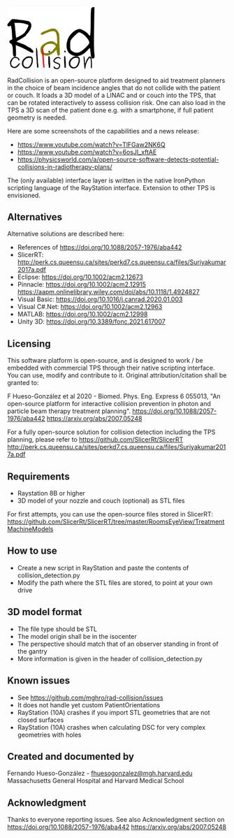 [//]: # (RadCollision)

<img src="logo.svg" alt="Logo" width="200"/>

RadCollision is an open-source platform designed to aid treatment planners in the choice of beam incidence angles that do not collide with the patient or couch.
It loads a 3D model of a LINAC and or couch into the TPS, that can be rotated interactively to assess collision risk. One can also load in the TPS a 3D scan of the patient done e.g. with a smartphone, if full patient geometry is needed.

Here are some screenshots of the capabilities and a news release:
* https://www.youtube.com/watch?v=TlFGaw2NK6Q
* https://www.youtube.com/watch?v=6osJI_xftAE
* https://physicsworld.com/a/open-source-software-detects-potential-collisions-in-radiotherapy-plans/

The (only available) interface layer is written in the native IronPython scripting language of the RayStation interface. Extension to other TPS is envisioned. 

Alternatives
------------

Alternative solutions are described here:
* References of https://doi.org/10.1088/2057-1976/aba442
* SlicerRT: http://perk.cs.queensu.ca/sites/perkd7.cs.queensu.ca/files/Suriyakumar2017a.pdf
* Eclipse: https://doi.org/10.1002/acm2.12673
* Pinnacle: https://doi.org/10.1002/acm2.12915 https://aapm.onlinelibrary.wiley.com/doi/abs/10.1118/1.4924827
* Visual Basic: https://doi.org/10.1016/j.canrad.2020.01.003
* Visual C#.Net: https://doi.org/10.1002/acm2.12963
* MATLAB: https://doi.org/10.1002/acm2.12998
* Unity 3D: https://doi.org/10.3389/fonc.2021.617007

Licensing
---------

This software platform is open-source, and is designed to work / be embedded with commercial TPS through their native scripting interface. You can use, modify and contribute to it. Original attribution/citation shall be granted to:

F Hueso-González et al 2020 - Biomed. Phys. Eng. Express 6 055013, "An open-source platform for interactive collision prevention in photon and particle beam therapy treatment planning". https://doi.org/10.1088/2057-1976/aba442 https://arxiv.org/abs/2007.05248

For a fully open-source solution for collision detection including the TPS planning, please refer to https://github.com/SlicerRt/SlicerRT
http://perk.cs.queensu.ca/sites/perkd7.cs.queensu.ca/files/Suriyakumar2017a.pdf


Requirements
------------

- Raystation 8B or higher
- 3D model of your nozzle and couch (optional) as STL files

For first attempts, you can use the open-source files stored in SlicerRT:
https://github.com/SlicerRt/SlicerRT/tree/master/RoomsEyeView/TreatmentMachineModels


How to use
----------

- Create a new script in RayStation and paste the contents of collision_detection.py
- Modify the path where the STL files are stored, to point at your own drive


3D model format
---------------

- The file type should be STL
- The model origin shall be in the isocenter
- The perspective should match that of an observer standing in front of the gantry
- More information is given in the header of collision_detection.py

Known issues
------------

- See https://github.com/mghro/rad-collision/issues
- It does not handle yet custom PatientOrientations
- RayStation (10A) crashes if you import STL geometries that are not closed surfaces
- RayStation (10A) crashes when calculating DSC for very complex geometries with holes


Created and documented by
-------------------------

Fernando Hueso-González - fhuesogonzalez@mgh.harvard.edu
Massachusetts General Hospital and Harvard Medical School

Acknowledgment
--------------

Thanks to everyone reporting issues. See also Acknowledgment section on https://doi.org/10.1088/2057-1976/aba442 https://arxiv.org/abs/2007.05248

